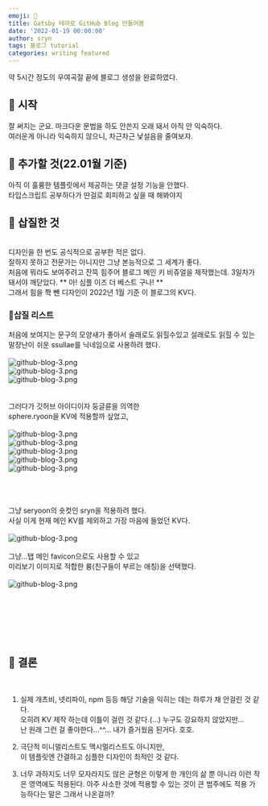 ```yaml
---
emoji: 🍟
title: Gatsby 테마로 GitHub Blog 만들어봄
date: '2022-01-19 00:00:00'
author: sryn
tags: 블로그 tutorial
categories: writing featured
---
```


약 5시간 정도의 우여곡절 끝에 블로그 생성을 완료하였다.

## 👋 시작

잘 써지는 군요. 마크다운 문법을 하도 안쓴지 오래 돼서 아직 안 익숙하다.</br>
여러운게 아니라 익숙하지 않으니, 차근차근 낯설음을 줄여보자.
</br>

## 👋 추가할 것(22.01월 기준)

아직 이 훌륭한 템플릿에서 제공하는 댓글 설정 기능을 안했다.</br>
타입스크립트 공부하다가 딴걸로 회피하고 싶을 때 해봐야지
</br>

## 👋 삽질한 것

</br>
디자인을 한 번도 공식적으로 공부한 적은 없다. </br>
잘하지 못하고 전문가는 아니지만 그냥 본능적으로 그 세계가 좋다. </br>
처음에 뭐라도 보여주려고 잔뜩 힘주어 블로그 메인 키 비쥬얼을 제작했는데.   3일차가 돼서야 깨닫았다.
** 아! 심플 이즈 더 베스트 구나! **   </br>
그래서 힘을 쫙 뺀 디자인이 2022년 1월 기준 이 블로그의 KV다.</br>

### 🔨삽질 리스트

처음에 보여지는 문구의 모양새가 좋아서
술래로도 읽힐수있고 설래로도 읽힐 수 있는
말장난이 쉬운 ssullae를 닉네임으로 사용하려 했다.</br></br>
![github-blog-3.png](1.png)</br>
![github-blog-3.png](2.png)</br>
![github-blog-3.png](sulletneing.png)
</br></br></br>
그러다가 깃허브 아이디이자 둥글륜을 의역한</br>
sphere.ryoon을 KV에 적용할까 싶었고,</br></br>
![github-blog-3.png](yes2.png)</br>
![github-blog-3.png](pizza.png)</br>
![github-blog-3.png](ryoon.png)</br>
![github-blog-3.png](sryn.png)</br>
![github-blog-3.png](2022.png)

</br></br></br>
그냥 seryoon의 숏컷인 sryn을 적용하려 했다.</br>
사실 이게 현재 메인 KV를 제외하고 가장 마음에 들었던 KV다.</br></br>
![github-blog-3.png](sryn.png)
</br></br>
그냥...탭 메인 favicon으로도 사용할 수 있고</br>
미리보기 이미지로 적합한 륭(친구들이 부르는 애칭)을 선택했다.</br></br>
![github-blog-3.png](favicon_fin.png)
</br></br></br></br></br></br></br>

## 👋 결론

</br>

1. 실제 개츠비, 넷리파이, npm 등등 해당 기술을 익히는 데는 하루가 채 안걸린 것 같다.</br>오히려 KV 제작 하는데 이틀이 걸린 것 같다.(...) 누구도 강요하지 않았지만...</br>난 원래 그런 걸 좋아한다...^^... 내가 즐거웠음 된거다. 호호.

2. 극단적 미니멀리스트도 맥시멀리스트도 아니지만,</br> 이 템플릿엔 간결하고 심플한 디자인이 최적인 것 같다.

3. 너무 과하지도 너무 모자라지도 않은 균형은 이렇게 한 개인의 삶 뿐 아니라 이런 작은 영역에도 적용된다. 아주 사소한 것에 적용할 수 있는 것이 큰 범주에도 적용 가능하다는 말은 그래서 나온걸까?
   </br></br></br></br></br>

```toc

```
